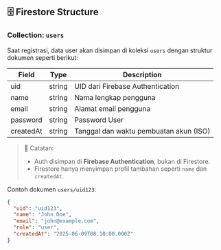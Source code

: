 ## 🗄️ Firestore Structure

### Collection: `users`

Saat registrasi, data user akan disimpan di koleksi `users` dengan struktur dokumen seperti berikut:

| Field        | Type    | Description                              |
|--------------|---------|------------------------------------------|
| uid          | string  | UID dari Firebase Authentication         |
| name         | string  | Nama lengkap pengguna                    |
| email        | string  | Alamat email pengguna                    |
| password     | string  | Password User                            |
| createdAt    | string  | Tanggal dan waktu pembuatan akun (ISO)   |

> 📌 Catatan:
> - Auth disimpan di **Firebase Authentication**, bukan di Firestore.
> - Firestore hanya menyimpan profil tambahan seperti `name` dan `createdAt`.

Contoh dokumen `users/uid123`:
```json
{
  "uid": "uid123",
  "name": "John Doe",
  "email": "john@example.com",
  "role": "user",
  "createdAt": "2025-06-09T08:10:00.000Z"
}
```
